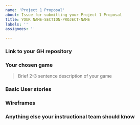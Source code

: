 ```yaml
---
name: 'Project 1 Proposal'
about: Issue for submitting your Project 1 Proposal
title: YOUR NAME-SECTION-PROJECT-NAME
labels: ''
assignees: ''

---
```


### Link to your GH repository

### Your chosen game 
> Brief 2-3 sentence description of your game

### Basic User stories

### Wireframes 

### Anything else your instructional team should know

